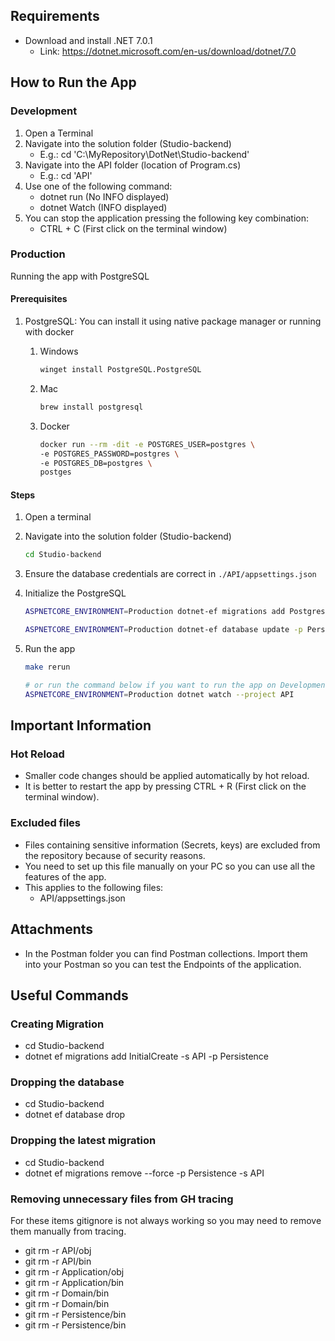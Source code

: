## Requirements
* Download and install .NET 7.0.1
  * Link: https://dotnet.microsoft.com/en-us/download/dotnet/7.0

## How to Run the App
### Development
1) Open a Terminal
2) Navigate into the solution folder (Studio-backend)
    * E.g.: cd 'C:\MyRepository\DotNet\Studio-backend'
3) Navigate into the API folder (location of Program.cs)
    * E.g.: cd 'API'
4) Use one of the following command:
    * dotnet run (No INFO displayed)
    * dotnet Watch (INFO displayed)
5) You can stop the application pressing the following key combination:
    * CTRL + C (First click on the terminal window)

### Production
Running the app with PostgreSQL

#### Prerequisites
1) PostgreSQL: You can install it using native package manager or running with docker
    1) Windows

       ```bash
       winget install PostgreSQL.PostgreSQL
       ```
    2) Mac

       ```bash
       brew install postgresql
       ```
    
    3) Docker

       ```bash
       docker run --rm -dit -e POSTGRES_USER=postgres \
       -e POSTGRES_PASSWORD=postgres \
       -e POSTGRES_DB=postgres \
       postges
       ```

#### Steps
1) Open a terminal
2) Navigate into the solution folder (Studio-backend)
   
   ```bash
   cd Studio-backend
   ```
3) Ensure the database credentials are correct in `./API/appsettings.json` 
4) Initialize the PostgreSQL

   ```bash
   ASPNETCORE_ENVIRONMENT=Production dotnet-ef migrations add PostgresInitial -p Persistence -s API

   ASPNETCORE_ENVIRONMENT=Production dotnet-ef database update -p Persistence -s API
   ```
5) Run the app

   ```bash
   make rerun

   # or run the command below if you want to run the app on Development using PostgreSQL
   ASPNETCORE_ENVIRONMENT=Production dotnet watch --project API
   ```

## Important Information
### Hot Reload
* Smaller code changes should be applied automatically by hot reload.
* It is better to restart the app by pressing CTRL + R (First click on the terminal window).
### Excluded files
* Files containing sensitive information (Secrets, keys) are excluded from the repository because of security reasons.
* You need to set up this file manually on your PC so you can use all the features of the app.
* This applies to the following files:
  * API/appsettings.json

## Attachments
* In the Postman folder you can find Postman collections. Import them into your Postman so you can test the Endpoints of the application.

## Useful Commands
### Creating Migration
* cd Studio-backend
* dotnet ef migrations add InitialCreate -s API -p Persistence

### Dropping the database
* cd Studio-backend
* dotnet ef database drop

### Dropping the latest migration
* cd Studio-backend
* dotnet ef migrations remove --force -p Persistence -s API

### Removing unnecessary files from GH tracing
<p>For these items gitignore is not always working so you may need to remove them manually from tracing.</p>

* git rm -r API/obj
* git rm -r API/bin
* git rm -r Application/obj
* git rm -r Application/bin
* git rm -r Domain/bin
* git rm -r Domain/bin
* git rm -r Persistence/bin
* git rm -r Persistence/bin